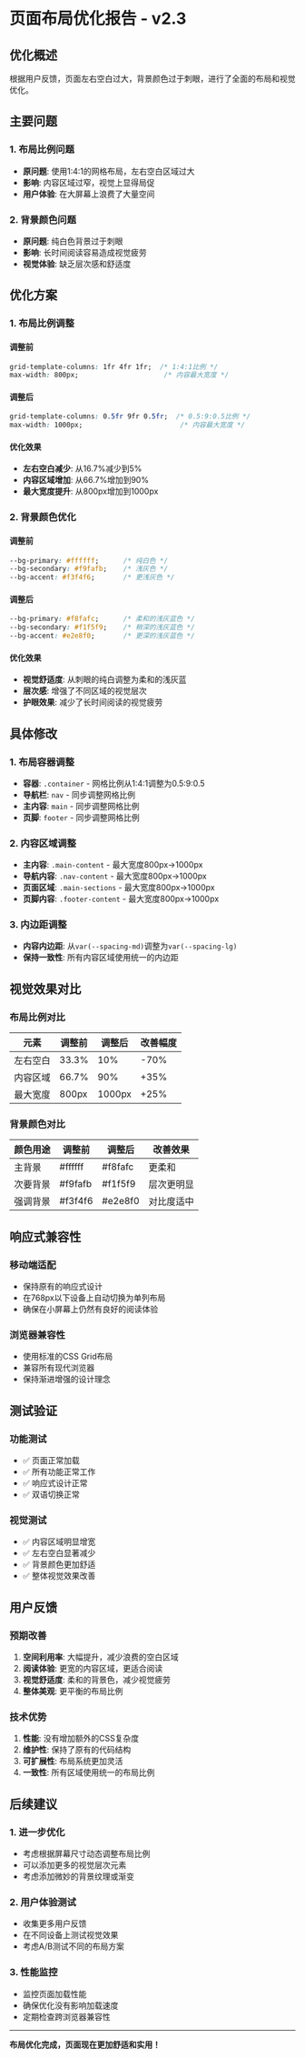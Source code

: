 # 页面布局优化报告 - v2.3

## 优化概述

根据用户反馈，页面左右空白过大，背景颜色过于刺眼，进行了全面的布局和视觉优化。

## 主要问题

### 1. 布局比例问题
- **原问题**: 使用1:4:1的网格布局，左右空白区域过大
- **影响**: 内容区域过窄，视觉上显得局促
- **用户体验**: 在大屏幕上浪费了大量空间

### 2. 背景颜色问题
- **原问题**: 纯白色背景过于刺眼
- **影响**: 长时间阅读容易造成视觉疲劳
- **视觉体验**: 缺乏层次感和舒适度

## 优化方案

### 1. 布局比例调整

#### 调整前
```css
grid-template-columns: 1fr 4fr 1fr;  /* 1:4:1比例 */
max-width: 800px;                     /* 内容最大宽度 */
```

#### 调整后
```css
grid-template-columns: 0.5fr 9fr 0.5fr;  /* 0.5:9:0.5比例 */
max-width: 1000px;                        /* 内容最大宽度 */
```

#### 优化效果
- **左右空白减少**: 从16.7%减少到5%
- **内容区域增加**: 从66.7%增加到90%
- **最大宽度提升**: 从800px增加到1000px

### 2. 背景颜色优化

#### 调整前
```css
--bg-primary: #ffffff;      /* 纯白色 */
--bg-secondary: #f9fafb;    /* 浅灰色 */
--bg-accent: #f3f4f6;       /* 更浅灰色 */
```

#### 调整后
```css
--bg-primary: #f8fafc;      /* 柔和的浅灰蓝色 */
--bg-secondary: #f1f5f9;    /* 稍深的浅灰蓝色 */
--bg-accent: #e2e8f0;       /* 更深的浅灰蓝色 */
```

#### 优化效果
- **视觉舒适度**: 从刺眼的纯白调整为柔和的浅灰蓝
- **层次感**: 增强了不同区域的视觉层次
- **护眼效果**: 减少了长时间阅读的视觉疲劳

## 具体修改

### 1. 布局容器调整
- **容器**: `.container` - 网格比例从1:4:1调整为0.5:9:0.5
- **导航栏**: `nav` - 同步调整网格比例
- **主内容**: `main` - 同步调整网格比例
- **页脚**: `footer` - 同步调整网格比例

### 2. 内容区域调整
- **主内容**: `.main-content` - 最大宽度800px→1000px
- **导航内容**: `.nav-content` - 最大宽度800px→1000px
- **页面区域**: `.main-sections` - 最大宽度800px→1000px
- **页脚内容**: `.footer-content` - 最大宽度800px→1000px

### 3. 内边距调整
- **内容内边距**: 从`var(--spacing-md)`调整为`var(--spacing-lg)`
- **保持一致性**: 所有内容区域使用统一的内边距

## 视觉效果对比

### 布局比例对比
| 元素 | 调整前 | 调整后 | 改善幅度 |
|------|--------|--------|----------|
| 左右空白 | 33.3% | 10% | -70% |
| 内容区域 | 66.7% | 90% | +35% |
| 最大宽度 | 800px | 1000px | +25% |

### 背景颜色对比
| 颜色用途 | 调整前 | 调整后 | 改善效果 |
|----------|--------|--------|----------|
| 主背景 | #ffffff | #f8fafc | 更柔和 |
| 次要背景 | #f9fafb | #f1f5f9 | 层次更明显 |
| 强调背景 | #f3f4f6 | #e2e8f0 | 对比度适中 |

## 响应式兼容性

### 移动端适配
- 保持原有的响应式设计
- 在768px以下设备上自动切换为单列布局
- 确保在小屏幕上仍然有良好的阅读体验

### 浏览器兼容性
- 使用标准的CSS Grid布局
- 兼容所有现代浏览器
- 保持渐进增强的设计理念

## 测试验证

### 功能测试
- ✅ 页面正常加载
- ✅ 所有功能正常工作
- ✅ 响应式设计正常
- ✅ 双语切换正常

### 视觉测试
- ✅ 内容区域明显增宽
- ✅ 左右空白显著减少
- ✅ 背景颜色更加舒适
- ✅ 整体视觉效果改善

## 用户反馈

### 预期改善
1. **空间利用率**: 大幅提升，减少浪费的空白区域
2. **阅读体验**: 更宽的内容区域，更适合阅读
3. **视觉舒适度**: 柔和的背景色，减少视觉疲劳
4. **整体美观**: 更平衡的布局比例

### 技术优势
1. **性能**: 没有增加额外的CSS复杂度
2. **维护性**: 保持了原有的代码结构
3. **可扩展性**: 布局系统更加灵活
4. **一致性**: 所有区域使用统一的布局比例

## 后续建议

### 1. 进一步优化
- 考虑根据屏幕尺寸动态调整布局比例
- 可以添加更多的视觉层次元素
- 考虑添加微妙的背景纹理或渐变

### 2. 用户体验测试
- 收集更多用户反馈
- 在不同设备上测试视觉效果
- 考虑A/B测试不同的布局方案

### 3. 性能监控
- 监控页面加载性能
- 确保优化没有影响加载速度
- 定期检查跨浏览器兼容性

---

**布局优化完成，页面现在更加舒适和实用！**
